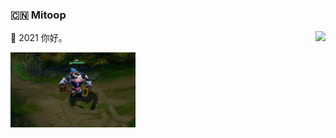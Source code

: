 ### 🇨🇳 Mitoop
<img align="right" src="https://github-readme-stats.vercel.app/api?username=mitoop&show_icons=true&icon_color=0366d6&text_color=24292e&bg_color=ffffff&hide_title=true" />

🚩 2021 你好。

<img src="https://raw.githubusercontent.com/mitoop/mitoop/master/mou.gif" width="200px"/>
